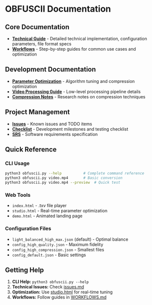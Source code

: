 # OBFUSCII Documentation

## Core Documentation

- **[Technical Guide](TECHNICAL_GUIDE.md)** - Detailed technical implementation, configuration parameters, file format specs
- **[Workflows](WORKFLOWS.md)** - Step-by-step guides for common use cases and optimization

## Development Documentation

- **[Parameter Optimization](PARAMETER_OPTIMIZATION.md)** - Algorithm tuning and compression optimization
- **[Video Processing Guide](VIDEO_PROCESSING_GUIDE.md)** - Low-level processing pipeline details
- **[Compression Notes](obfuscii_compression_notes.md)** - Research notes on compression techniques

## Project Management

- **[Issues](issues.md)** - Known issues and TODO items
- **[Checklist](checklist.md)** - Development milestones and testing checklist  
- **[SRS](srs.md)** - Software requirements specification

## Quick Reference

### CLI Usage
```bash
python3 obfuscii.py --help          # Complete command reference
python3 obfuscii.py video.mp4       # Basic conversion
python3 obfuscii.py video.mp4 --preview  # Quick test
```

### Web Tools
- `index.html` - .txv file player
- `studio.html` - Real-time parameter optimization
- `demo.html` - Animated landing page

### Configuration Files
- `light_balanced_high_max.json` (default) - Optimal balance
- `config_high_quality.json` - Maximum fidelity
- `config_high_compression.json` - Smallest files
- `config_default.json` - Basic settings

## Getting Help

1. **CLI Help:** `python3 obfuscii.py --help`
2. **Technical Issues:** Check [issues.md](issues.md)
3. **Optimization:** Use [studio.html](../studio.html) for real-time tuning
4. **Workflows:** Follow guides in [WORKFLOWS.md](WORKFLOWS.md)